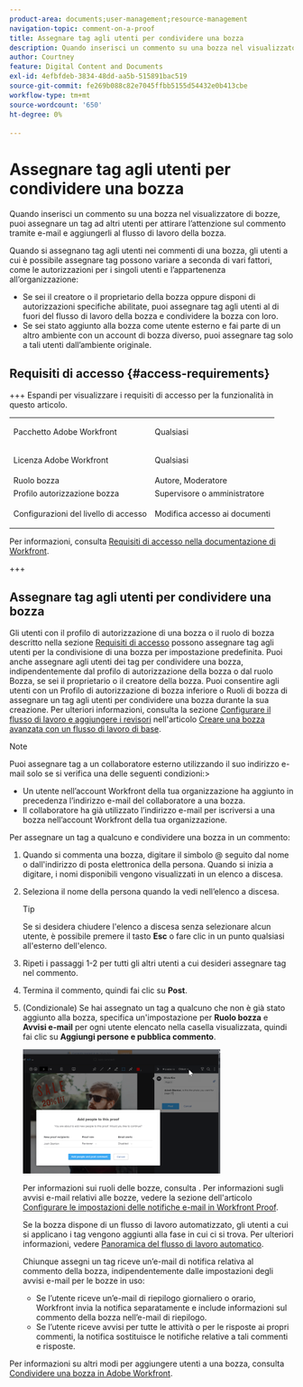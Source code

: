 ```yaml
---
product-area: documents;user-management;resource-management
navigation-topic: comment-on-a-proof
title: Assegnare tag agli utenti per condividere una bozza
description: Quando inserisci un commento su una bozza nel visualizzatore di bozze, puoi assegnare un tag ad altri utenti per attirare l’attenzione sul commento tramite e-mail e aggiungerli al flusso di lavoro della bozza.
author: Courtney
feature: Digital Content and Documents
exl-id: 4efbfdeb-3834-48dd-aa5b-515891bac519
source-git-commit: fe269b088c82e7045ffbb5155d54432e0b413cbe
workflow-type: tm+mt
source-wordcount: '650'
ht-degree: 0%

---
```


# Assegnare tag agli utenti per condividere una bozza

Quando inserisci un commento su una bozza nel visualizzatore di bozze, puoi assegnare un tag ad altri utenti per attirare l’attenzione sul commento tramite e-mail e aggiungerli al flusso di lavoro della bozza.

Quando si assegnano tag agli utenti nei commenti di una bozza, gli utenti a cui è possibile assegnare tag possono variare a seconda di vari fattori, come le autorizzazioni per i singoli utenti e l’appartenenza all’organizzazione:

* Se sei il creatore o il proprietario della bozza oppure disponi di autorizzazioni specifiche abilitate, puoi assegnare tag agli utenti al di fuori del flusso di lavoro della bozza e condividere la bozza con loro.
* Se sei stato aggiunto alla bozza come utente esterno e fai parte di un altro ambiente con un account di bozza diverso, puoi assegnare tag solo a tali utenti dall’ambiente originale. <!--For more information, see [Proofing collaboration limitations with people outside of your organization](../../../../review-and-approve-work/proofing/tips-tricks-and-troubleshooting/collaboration-with-members-outside-of-your-organization.md)-->

## Requisiti di accesso {#access-requirements}

+++ Espandi per visualizzare i requisiti di accesso per la funzionalità in questo articolo.

<table style="table-layout:auto"> 
 <col> 
 <col> 
 <tbody> 
  <tr> 
   <td role="rowheader">Pacchetto Adobe Workfront</td> 
   <td><p>Qualsiasi</p> </td> 
  </tr> 
  <tr> 
   <td role="rowheader">Licenza Adobe Workfront</td> 
   <td> <p>Qualsiasi</p>
   </td> 
  </tr> 
  <tr data-mc-conditions=""> 
   <td role="rowheader">Ruolo bozza</td> 
   <td>Autore, Moderatore</td> 
  </tr> 
  <tr data-mc-conditions=""> 
   <td role="rowheader">Profilo autorizzazione bozza</td> 
   <td>Supervisore o amministratore</td> 
  </tr> 
  <tr data-mc-conditions=""> 
   <td role="rowheader">Configurazioni del livello di accesso</td> 
   <td> <p>Modifica accesso ai documenti</p></td> 
  </tr> 
 </tbody> 
</table>

Per informazioni, consulta [Requisiti di accesso nella documentazione di Workfront](/help/quicksilver/administration-and-setup/add-users/access-levels-and-object-permissions/access-level-requirements-in-documentation.md).

+++

## Assegnare tag agli utenti per condividere una bozza

Gli utenti con il profilo di autorizzazione di una bozza o il ruolo di bozza descritto nella sezione [Requisiti di accesso](#access-requirements) possono assegnare tag agli utenti per la condivisione di una bozza per impostazione predefinita. Puoi anche assegnare agli utenti dei tag per condividere una bozza, indipendentemente dal profilo di autorizzazione della bozza o dal ruolo Bozza, se sei il proprietario o il creatore della bozza. Puoi consentire agli utenti con un Profilo di autorizzazione di bozza inferiore o Ruoli di bozza di assegnare un tag agli utenti per condividere una bozza durante la sua creazione. Per ulteriori informazioni, consulta la sezione [Configurare il flusso di lavoro e aggiungere i revisori](../../../../review-and-approve-work/proofing/creating-proofs-within-workfront/configure-basic-proof-workflow.md#configur) nell&#39;articolo [Creare una bozza avanzata con un flusso di lavoro di base](../../../../review-and-approve-work/proofing/creating-proofs-within-workfront/configure-basic-proof-workflow.md).

>[!NOTE]
>
>Puoi assegnare tag a un collaboratore esterno utilizzando il suo indirizzo e-mail solo se si verifica una delle seguenti condizioni:>
>* Un utente nell’account Workfront della tua organizzazione ha aggiunto in precedenza l’indirizzo e-mail del collaboratore a una bozza.
>* Il collaboratore ha già utilizzato l’indirizzo e-mail per iscriversi a una bozza nell’account Workfront della tua organizzazione.
>

Per assegnare un tag a qualcuno e condividere una bozza in un commento:

1. Quando si commenta una bozza, digitare il simbolo @ seguito dal nome o dall&#39;indirizzo di posta elettronica della persona. Quando si inizia a digitare, i nomi disponibili vengono visualizzati in un elenco a discesa.
1. Seleziona il nome della persona quando la vedi nell’elenco a discesa.

   >[!TIP]
   >
   >Se si desidera chiudere l&#39;elenco a discesa senza selezionare alcun utente, è possibile premere il tasto **Esc** o fare clic in un punto qualsiasi all&#39;esterno dell&#39;elenco.

1. Ripeti i passaggi 1-2 per tutti gli altri utenti a cui desideri assegnare tag nel commento.
1. Termina il commento, quindi fai clic su **Post**.
1. (Condizionale) Se hai assegnato un tag a qualcuno che non è già stato aggiunto alla bozza, specifica un&#39;impostazione per **Ruolo bozza** e **Avvisi e-mail** per ogni utente elencato nella casella visualizzata, quindi fai clic su **Aggiungi persone e pubblica commento**.

   ![Aggiungi persone alla bozza](assets/add-people-to-proof-350x220.png)

   Per informazioni sui ruoli delle bozze, consulta . Per informazioni sugli avvisi e-mail relativi alle bozze, vedere la sezione dell&#39;articolo [Configurare le impostazioni delle notifiche e-mail in Workfront Proof](../../../../workfront-proof/wp-emailsntfctns/email-alerts/config-email-notification-settings-wp.md).

   Se la bozza dispone di un flusso di lavoro automatizzato, gli utenti a cui si applicano i tag vengono aggiunti alla fase in cui ci si trova. Per ulteriori informazioni, vedere [Panoramica del flusso di lavoro automatico](../../../../review-and-approve-work/proofing/proofing-overview/automated-workflow.md).

   Chiunque assegni un tag riceve un’e-mail di notifica relativa al commento della bozza, indipendentemente dalle impostazioni degli avvisi e-mail per le bozze in uso:

   * Se l’utente riceve un’e-mail di riepilogo giornaliero o orario, Workfront invia la notifica separatamente e include informazioni sul commento della bozza nell’e-mail di riepilogo.
   * Se l’utente riceve avvisi per tutte le attività o per le risposte ai propri commenti, la notifica sostituisce le notifiche relative a tali commenti e risposte.

Per informazioni su altri modi per aggiungere utenti a una bozza, consulta [Condividere una bozza in Adobe Workfront](../../../../review-and-approve-work/proofing/managing-proofs-within-workfront/share-a-proof-in-workfront.md).
